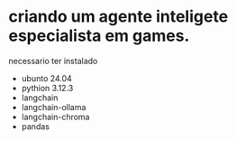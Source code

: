 # criando um agente inteligete especialista em games.

necessario ter instalado
- ubunto 24.04
- pythion 3.12.3
- langchain
- langchain-ollama
- langchain-chroma
- pandas


